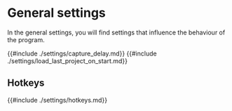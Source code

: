 # General settings
In the general settings, you will find settings that influence the behaviour of the program.

{{#include ./settings/capture_delay.md}}
{{#include ./settings/load_last_project_on_start.md}}

## Hotkeys
{{#include ./settings/hotkeys.md}}
